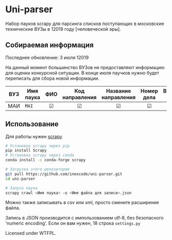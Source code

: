 # Uni-parser

Набор пауков scrapy для парсинга списков поступающих в московские технические ВУЗы в 12019 году [человеческой эры].

## Собираемая информация

Последнее обновление: 3 июля 12019

На данный момент большинство ВУЗов не предоставляют информацию для оценки конкурсной ситуации. В конце июля паучков нужно будет переписать для сбора новой информации.

| ВУЗ | Имя паука | ФИО | Код направления | Название направления | Номер дела | Вступительные испытания | Филиал |
|-----|-----------|:---:|:---------------:|:--------------------:|:----------:|:-----------------------:|:------:|
| МАИ | `MAI`     |  ☑  |        ☑        |          ☑           |     ☑      |            ☑            |   ☑    |

## Использование

Для работы нужен [scrapy](scrapy.org)

```bash
# Установка scrapy через pip
pip install Scrapy
# Установка scrapy через conda
conda install -c conda-forge scrapy

# Загрузка этого репозитория
git pull https://github.com/inexcode/uni-parser.git
cd uni-parser

# Запуск паука
scrapy crawl <Имя паука> -o <Имя файла для записи>.json
```

Можно также записывать в csv или xml, просто смените расширение файла.

Запись в JSON производится с импользованием utf-8, без безопасного 'numeric encoding'. Если он вам нужен, 18 строка `settings.py`

Licensed under WTFPL.
